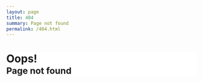 ```yaml
---
layout: page
title: 404
summary: Page not found
permalink: /404.html
---
```


<div class="jumbotron" style="background-color:#fff;">
    <div class="container">
        <p class="text-center"><i class="fa fa-frown-o fa-5x"></i></p>
        <h1 class="text-center">Oops!<br/><small>Page not found</small></h1>
    </div>
</div>